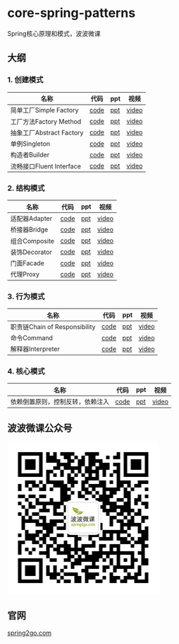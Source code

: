core-spring-patterns
======

Spring核心原理和模式，波波微课

## 大纲

### 1. 创建模式

名称 | 代码 | ppt | 视频 |
----|-----|-----|-----|
简单工厂Simple Factory|[code](patterns/creation/simple-factory)|[ppt](ppts/简单工厂.pdf)|[video](https://v.qq.com/x/page/n0629exrd31.html)|
工厂方法Factory Method|[code](patterns/creation/factory-method)|[ppt](ppts/工厂方法.pdf)|[video](https://v.qq.com/x/page/a0629kh0xxc.html)|
抽象工厂Abstract Factory|[code](patterns/creation/abstract-factory)|[ppt](ppts/抽象工厂.pdf)|[video](https://v.qq.com/x/page/p0629psr89t.html)|
单例Singleton|[code](patterns/creation/singleton)|[ppt](ppts/单例.pdf)|[video](https://v.qq.com/x/page/s0630rqg9wg.html)|
构造者Builder|[code](patterns/creation/builder)|[ppt](ppts/构建者.pdf)|[video](https://v.qq.com/x/page/z0630bg1qs3.html)|
流畅接口Fluent Interface|[code](patterns/creation/builder)|[ppt](ppts/流畅接口.pdf)|[video](https://v.qq.com/x/page/v063000n872.html)|

### 2. 结构模式

名称 | 代码 | ppt | 视频 |
----|-----|-----|-----|
适配器Adapter|[code](patterns/structural/adapter)|[ppt](ppts/适配器.pdf)|[video](https://v.qq.com/x/page/w0632njvzkw.html)|
桥接器Bridge|[code](patterns/structural/bridge)|[ppt](ppts/桥接器.pdf)|[video](https://v.qq.com/x/page/h0632obkktb.html)|
组合Composite|[code](patterns/structural/composite)|[ppt](ppts/组合模式.pdf)|[video](https://v.qq.com/x/page/t0634x9lbew.html)|
装饰Decorator|[code](patterns/structural/decorator)|[ppt](ppts/装饰模式.pdf)|[video](http://v.qq.com/x/page/p0636w3d6s2.html)|
门面Facade|[code](patterns/structural/facade)|[ppt](ppts/门面模式.pdf)|[video](https://v.qq.com/x/page/m06379lgexy.html)|
代理Proxy|[code](patterns/structural/proxy)|[ppt](ppts/代理模式.pdf)|[video](https://v.qq.com/x/page/k0637354wuw.html)|


### 3. 行为模式

名称 | 代码 | ppt | 视频 |
----|-----|-----|-----|
职责链Chain of Responsibility|[code](patterns/behavior/chain_of_responsibility)|[ppt](ppts/职责链模式.pdf)|[video](http://v.qq.com/x/page/r0640omm9hs.html)|
命令Command|[code](patterns/behavior/command)|[ppt](ppts/命令模式.pdf)|[video](https://v.qq.com/x/page/j0641ba2m4j.html)|
解释器Interpreter|[code](patterns/behavior/interpreter)|[ppt](ppts/解释器模式.pdf)|[video](http://v.qq.com/x/page/t0642g9ioam.html)|

### 4. 核心模式

名称 | 代码 | ppt | 视频 |
----|-----|-----|-----|
依赖倒置原则，控制反转，依赖注入|[code](patterns/general/dependency-inversion)|[ppt](ppts/DIP+IoC+DI.pdf)|[video](https://v.qq.com/x/page/k0629qsrpz5.html)|

## 波波微课公众号

![公众号](image/qrcode_wechat.jpg)

## 官网

[spring2go.com](http://www.spring2go.com)

